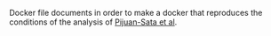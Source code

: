 Docker file documents in order to make a docker that reproduces the conditions of the analysis of [Pijuan-Sata et al](https://github.com/MarioniLab/EmbryoTimecourse2018).